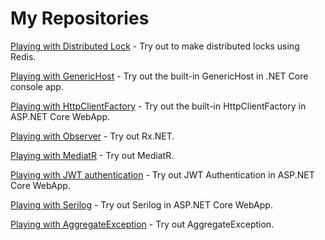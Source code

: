 # My Repositories

[Playing with Distributed Lock](https://github.com/19balazs86/PlayingWithDistributedLock "Playing with Distributed Lock") - Try out to make distributed locks using Redis.

[Playing with GenericHost](https://github.com/19balazs86/PlayingWithGenericHost "Playing with GenericHost") - Try out the built-in GenericHost in .NET Core console app.

[Playing with HttpClientFactory](https://github.com/19balazs86/PlayingWithHttpClientFactory "Playing with HttpClientFactory") - Try out the built-in HttpClientFactory in ASP.NET Core WebApp.

[Playing with Observer](https://github.com/19balazs86/PlayingWithObserver "Playing with Observer") - Try out Rx.NET.

[Playing with MediatR](https://github.com/19balazs86/PlayingWithMediatR "Playing with MediatR") - Try out MediatR.

[Playing with JWT authentication](https://github.com/19balazs86/Playing-with-JWT-Authentication "Playing with JWT authentication") - Try out JWT Authentication in ASP.NET Core WebApp.

[Playing with Serilog](https://github.com/19balazs86/Playing-with-Serilog "Playing with Serilog") - Try out Serilog in ASP.NET Core WebApp.

[Playing with AggregateException](https://github.com/19balazs86/PlayingWithAggregateException "Playing with AggregateException") - Try out AggregateException.
